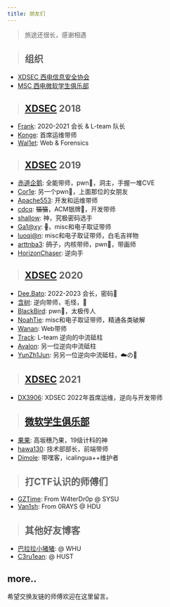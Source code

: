 ```yaml
---
title: 朋友们
---
```


> 旅途还很长，感谢相遇

> ## 组织

- [XDSEC 西电信息安全协会](https://www.xdsec.org/)
- [MSC 西电微软学生俱乐部](https://xdmsc.club/)

> ## [XDSEC](https://www.xdsec.org) 2018

- [Frank](https://blog.frankli.site/): 2020-2021 会长 & L-team 队长
- [Konge](https://blog.konge.pw/): 首席运维带师
- [Wal1et](http://39.105.105.208/): Web & Forensics

> ## [XDSEC](https://www.xdsec.org) 2019

- [赤道企鹅](https://eqqie.cn/): 全能带师，pwn👴，洞主，手握一堆CVE
- [Cor1e](https://cor1e.cn/): 另一个pwn👴，上面那位的女朋友
- [Apache553](https://blog.apache553.com/): 开发和运维带师
- [cdcq](https://cdcq.github.io/): ~~猫猫~~，ACM银牌👴，开发带师
- [shallow](https://shal10w.github.io/): 神，究极密码选手
- [Ga1@xy](http://www.ga1axy.top): ~~🐏~~，misc和电子取证带师
- [luoqi@n](https://luoq1an.github.io/): misc和电子取证带师，白毛吉祥物
- [arttnba3](https://arttnba3.cn/): ~~鸽子~~，内核带师，pwn👴，带画师
- [HorizonChaser](https://horizonchaser.github.io/): 逆向手

> ## [XDSEC](https://www.xdsec.org) 2020

- [Dee.Bato](https://www.d33b4t0.com/): 2022-2023 会长，密码👴
- [含树](https://innerspace-hs.github.io/): 逆向带师，毛怪，🌲
- [BlackBird](https://blackbird-bb.github.io/): pwn👴，太极传人
- [NoahTie](https://noahtie.github.io/): misc和电子取证带师，精通各类破解
- [Wanan](https://blog.wanan.world/): Web带师
- [Track](https://www.trackonyou.top/): L-team 逆向的中流砥柱
- [Avalon](https://www.4va10n.top/): 另一位逆向中流砥柱
- [YunZh1Jun](https://www.yunzh1jun.com/): 另另一位逆向中流砥柱，☁️の🍄

> ## [XDSEC](https://www.xdsec.org) 2021

- [DX3906](https://blog.dx39061.top/): XDSEC 2022年首席运维，逆向与开发带师

> ## [微软学生俱乐部](https://xdmsc.club)

- [果果](https://orangecheers.top/): 高坂穗乃果，19级计科的神
- [hawa130](https://hawa130.com/): 技术部部长，前端带师
- [Dimole](https://blog.dml.ink/): 带嘿客，icalingua++维护者

> ## 打CTF认识的师傅们

- [GZTime](https://blog.gztime.cc/): From W4terDr0p @ SYSU
- [Van1sh](https://jayxv.github.io/): From 0RAYS @ HDU

> ## 其他好友博客

- [巴拉拉小猪猪](https://liuxiaozhu01.github.io/): @ WHU
- [C3ru1ean](https://c3ru1ean.github.io/): @ HUST

## more..

希望交换友链的师傅欢迎在这里留言。
